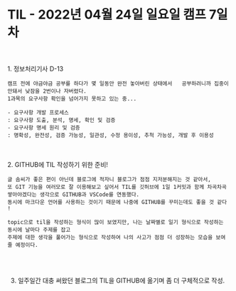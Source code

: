 # TIL - 2022년 04월 24일 일요일 캠프 7일차
<br>
<br>
1. 정보처리기사 D-13

    캠프 전에 야금야금 공부를 하다가 몇 일동안 완전 놓아버린 상태에서   공부하려니까 집중이 안돼서 낮잠을 2번이나 자버렸다.  
    1과목의 요구사항 확인을 넘어가지 못하고 있는 중...  

    - 요구사항 개발 프로세스   
    : 요구사항 도출, 분석, 명세, 확인 및 검증
    - 요구사항 명세 원리 및 검증   
    : 명확성, 완전성, 검증 가능성, 일관성, 수정 용이성, 추척 가능성, 개발 후 이용성  
<br>
<br>
2. GITHUB에 TIL 작성하기 위한 준비!  

    글 솜씨가 좋은 편이 아닌데 블로그에 적자니 블로그가 점점 지저분해지는 것 같아서,  
    또 GIT 기능을 여러모로 잘 이용해보고 싶어서 TIL를 깃허브에 1일 1커밋과 함께 차곡차곡 쌓아야겠다는 생각으로 GITHUB과 VSCode를 연동했다.   
    동시에 마크다운 언어를 사용하는 것이기 때문에 나중에 GITHUB를 꾸미는데도 좋을 것 같다 !

    topic으로 til을 작성하는 형식이 많이 보였지만, 나는 날짜별로 일기 형식으로 작성하는 동시에 날마다 주제를 잡고  
    주제에 대한 생각을 풀어가는 형식으로 작성하여 나의 사고가 점점 더 성장하는 모습을 보여 줄 예정이다. 
<br>
<br>

3. 일주일간 대충 써왔던 블로그의 TIL을 GITHUB에 옮기며 좀 더 구체적으로 작성.  
    
